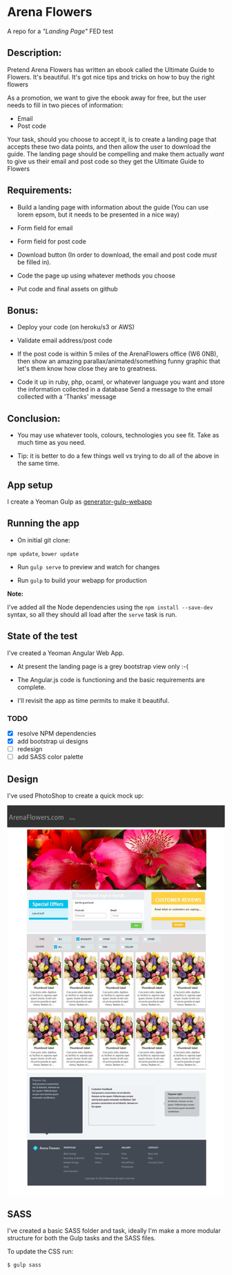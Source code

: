 # Arena Flowers
A repo for a _"Landing Page"_ FED test

## Description:

Pretend Arena Flowers has written an ebook called the Ultimate Guide to Flowers. It's beautiful. It's got nice tips and tricks on how to buy the right flowers

As a promotion, we want to give the ebook away for free, but the user needs to fill in two pieces of information:

- Email
- Post code

Your task, should you choose to accept it, is to create a landing page that accepts these two data points, and then allow the user to download the guide. The landing page should be compelling and make them actually *want* to give us their email and post code so they get the Ultimate Guide to Flowers


## Requirements:
- Build a landing page with information about the guide (You can use lorem epsom, but it needs to be presented in a nice way)

- Form field for email

- Form field for post code

- Download button (In order to download, the email and post code *must* be filled in).

- Code the page up using whatever methods you choose

- Put code and final assets on github

## Bonus:
- Deploy your code (on heroku/s3 or AWS)

- Validate email address/post code

- If the post code is within 5 miles of the ArenaFlowers office (W6 0NB), then show an amazing parallax/animated/something funny graphic that let's them know how close they are to greatness.

- Code it up in ruby, php, ocaml, or whatever language you want and store the information collected in a database
Send a message to the email collected with a 'Thanks' message

## Conclusion:
- You may use whatever tools, colours, technologies you see fit. Take as much time as you need.

- Tip: it is better to do a few things well vs trying to do all of the above in the same time.


## App setup

I create a Yeoman Gulp as [generator-gulp-webapp](https://github.com/yeoman/generator-gulp-webapp)

## Running the app

- On initial git clone:

`npm update`, `bower update`

- Run `gulp serve` to preview and watch for changes

- Run `gulp` to build your webapp for production

**Note:**

I've added all the Node dependencies using the `npm install --save-dev` syntax, so all they should all load after the `serve` task is run.

## State of the test

I've created a Yeoman Angular Web App.

- At present the landing page is a grey bootstrap view only :-(

- The Angular.js code is functioning and the basic requirements are complete.

- I'll revisit the app as time permits to make it beautiful.

### TODO
* [x] resolve NPM dependencies
* [x] add bootstrap ui designs
* [ ] redesign
* [ ] add SASS color palette

## Design

I've used PhotoShop to create a quick mock up:

![Screenshot](/design/mock-up-2.jpg?raw=true "Mockup-2")

## SASS

I've created a basic SASS folder and task, ideally I'm make a more modular structure for both the Gulp tasks and the SASS files.

To update the CSS run:


```
$ gulp sass
```

